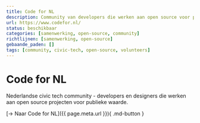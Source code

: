 ```yaml
---
title: Code for NL
description: Community van developers die werken aan open source voor publieke waarde
url: https://www.codefor.nl/
status: beschikbaar
categories: [samenwerking, open-source, community]
richtlijnen: [samenwerking, open-source]
gebaande_paden: []
tags: [community, civic-tech, open-source, volunteers]
---
```


# Code for NL

Nederlandse civic tech community - developers en designers die werken aan open source projecten voor publieke waarde.

[→ Naar Code for NL]({{ page.meta.url }}){ .md-button }
